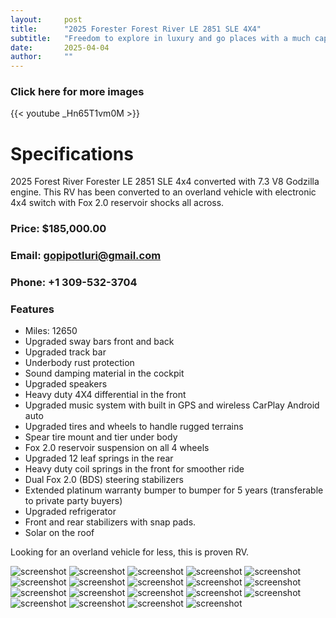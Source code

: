 ```yaml
---
layout:     post
title:      "2025 Forester Forest River LE 2851 SLE 4X4"
subtitle:   "Freedom to explore in luxury and go places with a much capable overland expedition vehicle"
date:       2025-04-04
author:     ""
---
```


### Click here for more images

{{< youtube _Hn65T1vm0M >}}

# Specifications
2025 Forest River Forester LE 2851 SLE 4x4 converted with 7.3 V8 Godzilla engine. This RV has been converted to an overland vehicle with electronic 4x4 switch with Fox 2.0 reservoir shocks all across. 

### Price: $185,000.00

### Email: gopipotluri@gmail.com

### Phone: +1 309-532-3704

### Features

- Miles: 12650
- Upgraded sway bars front and back
- Upgraded track bar
- Underbody rust protection
- Sound damping material in the cockpit
- Upgraded speakers
- Heavy duty 4X4 differential in the front
- Upgraded music system with built in GPS and wireless CarPlay Android auto
- Upgraded tires and wheels to handle rugged terrains
- Spear tire mount and tier under body
- Fox 2.0 reservoir suspension on all 4 wheels
- Upgraded 12 leaf springs in the rear
- Heavy duty coil springs in the front for smoother ride
- Dual Fox 2.0 (BDS) steering stabilizers
- Extended platinum warranty bumper to bumper for 5 years (transferable to private party buyers)
- Upgraded refrigerator
- Front and rear stabilizers with snap pads.
- Solar on the roof

Looking for an overland vehicle for less, this is proven RV.

![screenshot](/img/1.jpg)
![screenshot](/img/2.jpg)
![screenshot](/img/3.jpg)
![screenshot](/img/4.jpg)
![screenshot](/img/5.jpg)
![screenshot](/img/6.jpg)
![screenshot](/img/7.jpg)
![screenshot](/img/8.jpg)
![screenshot](/img/9.jpg)
![screenshot](/img/10.jpg)
![screenshot](/img/11.jpg)
![screenshot](/img/12.jpg)
![screenshot](/img/13.jpg)
![screenshot](/img/14.jpg)
![screenshot](/img/15.jpg)
![screenshot](/img/16.jpg)
![screenshot](/img/17.jpg)
![screenshot](/img/18.jpg)
![screenshot](/img/19.jpg)


